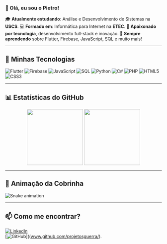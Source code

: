 ### 👋 Olá, eu sou o Pietro!

🎓 **Atualmente estudando**: Análise e Desenvolvimento de Sistemas na **USCS**.
💻 **Formado em**: Informática para Internet na **ETEC**.
🚀 **Apaixonado por tecnologia**, desenvolvimento full-stack e inovação.
🌱 **Sempre aprendendo** sobre Flutter, Firebase, JavaScript, SQL e muito mais!

---

## 🚀 Minhas Tecnologias

![Flutter](https://img.shields.io/badge/Flutter-02569B?style=for-the-badge&logo=flutter&logoColor=white)
![Firebase](https://img.shields.io/badge/Firebase-FFCA28?style=for-the-badge&logo=firebase&logoColor=black)
![JavaScript](https://img.shields.io/badge/JavaScript-F7DF1E?style=for-the-badge&logo=javascript&logoColor=black)
![SQL](https://img.shields.io/badge/SQL-4479A1?style=for-the-badge&logo=mysql&logoColor=white)
![Python](https://img.shields.io/badge/Python-3776AB?style=for-the-badge&logo=python&logoColor=white)
![C#](https://img.shields.io/badge/C%23-239120?style=for-the-badge&logo=c-sharp&logoColor=white)
![PHP](https://img.shields.io/badge/PHP-777BB4?style=for-the-badge&logo=php&logoColor=white)
![HTML5](https://img.shields.io/badge/HTML5-E34F26?style=for-the-badge&logo=html5&logoColor=white)
![CSS3](https://img.shields.io/badge/CSS3-1572B6?style=for-the-badge&logo=css3&logoColor=white)

---

## 📊 Estatísticas do GitHub

<div align="center">
  <img height="180em" src="https://github-readme-stats.vercel.app/api?username=SEU_USUARIO&show_icons=true&theme=radical&include_all_commits=true&count_private=true"/>
  <img height="180em" src="https://github-readme-stats.vercel.app/api/top-langs/?username=SEU_USUARIO&layout=compact&langs_count=7&theme=radical"/>
</div>

---

## 🐍 Animação da Cobrinha

![Snake animation](https://github.com/SEU_USUARIO/SEU_USUARIO/blob/output/github-contribution-grid-snake.svg)

---

## 📫 Como me encontrar?

[![LinkedIn](https://img.shields.io/badge/LinkedIn-0A66C2?style=for-the-badge&logo=linkedin&logoColor=white)](www.linkedin.com/in/pietroguerra)  
[![GitHub](https://img.shields.io/badge/GitHub-181717?style=for-the-badge&logo=github&logoColor=white)]((www.github.com/projetosguerra/).
